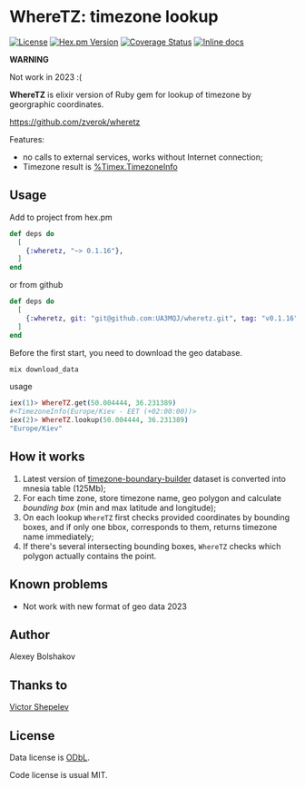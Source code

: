 # WhereTZ: timezone lookup
[![License](https://img.shields.io/badge/License-MIT-blue.svg)](https://opensource.org/licenses/MIT)
[![Hex.pm Version](http://img.shields.io/hexpm/v/wheretz.svg?style=flat)](https://hex.pm/packages/wheretz)
[![Coverage Status](https://coveralls.io/repos/github/UA3MQJ/wheretz/badge.svg?branch=master)](https://coveralls.io/github/UA3MQJ/wheretz?branch=master)
[![Inline docs](http://inch-ci.org/github/UA3MQJ/wheretz.svg)](http://inch-ci.org/github/UA3MQJ/wheretz)

**WARNING**

Not work in 2023 :(

**WhereTZ** is elixir version of Ruby gem for lookup of timezone by georgraphic coordinates.

https://github.com/zverok/wheretz

Features:

* no calls to external services, works without Internet connection;
* Timezone result is [%Timex.TimezoneInfo](https://hexdocs.pm/timex/Timex.TimezoneInfo.html#t:t/0)

## Usage

Add to project from hex.pm

```elixir
def deps do
  [
    {:wheretz, "~> 0.1.16"},
  ]
end
```

or from github

```elixir
def deps do
  [
    {:wheretz, git: "git@github.com:UA3MQJ/wheretz.git", tag: "v0.1.16"},
  ]
end
```

Before the first start, you need to download the geo database.

```elixir
mix download_data
```

usage

```elixir
iex(1)> WhereTZ.get(50.004444, 36.231389)   
#<TimezoneInfo(Europe/Kiev - EET (+02:00:00))>
iex(2)> WhereTZ.lookup(50.004444, 36.231389)  
"Europe/Kiev"
```

## How it works

1. Latest version of [timezone-boundary-builder](https://github.com/evansiroky/timezone-boundary-builder) dataset is converted into mnesia table (125Mb);
2. For each time zone, store timezone name, geo polygon and calculate _bounding box_ (min and max latitude and longitude);
3. On each lookup `WhereTZ` first checks provided coordinates by bounding
  boxes, and if only one bbox, corresponds to them, returns timezone name immediately;
4. If there's several intersecting bounding boxes, `WhereTZ` checks which
  polygon actually contains the point.

## Known problems

* Not work with new format of geo data 2023

## Author

Alexey Bolshakov

## Thanks to

[Victor Shepelev](http://zverok.github.io/)

## License

Data license is [ODbL](https://opendatacommons.org/licenses/odbl/).

Code license is usual MIT.

